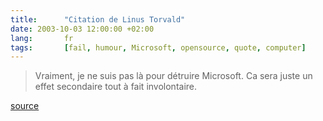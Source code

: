 ```yaml
---
title:      "Citation de Linus Torvald"
date: 2003-10-03 12:00:00 +02:00
lang:       fr
tags:       [fail, humour, Microsoft, opensource, quote, computer]
---
```


> Vraiment, je ne suis pas là pour détruire Microsoft. Ca sera juste un effet secondaire tout à fait involontaire.

[source](http://standblog.com/blog/2003/09/28/93113063-CitationDuJourLinusTorvalds)
